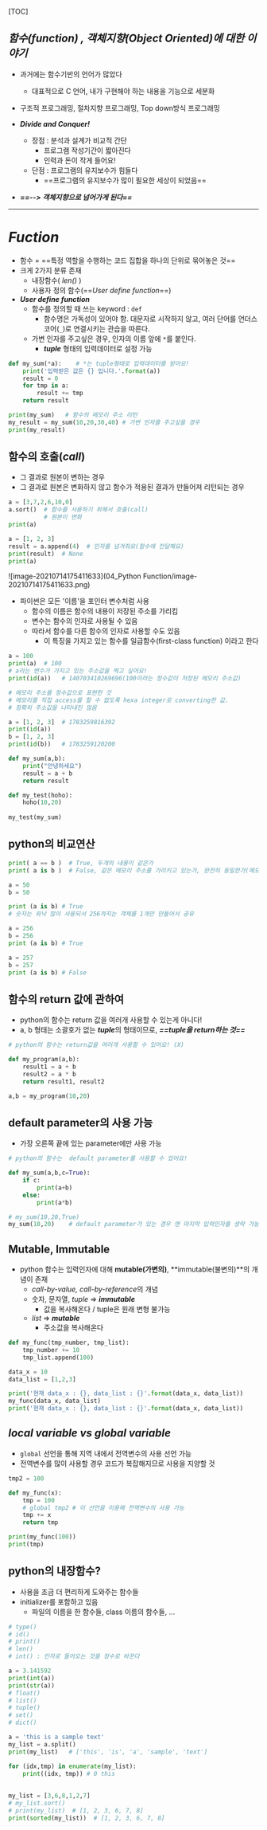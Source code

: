 [TOC]



## *함수(function) , 객체지향(Object Oriented)에 대한 이야기*

- 과거에는 함수기반의 언어가 많았다
  - 대표적으로 C 언어, 내가 구현해야 하는 내용을 기능으로 세분화

- 구조적 프로그래밍, 절차지향 프로그래밍, Top down방식 프로그래밍
- ***Divide and Conquer!***
  - 장점 : 분석과 설계가 비교적 간단
    - 프로그램 작성기간이 짧아진다
    - 인력과 돈이 작게 들어요!
  - 단점 : 프로그램의 유지보수가 힘들다
    - ==프로그램의 유지보수가 많이 필요한 세상이 되었음==
- ***==--> 객체지향으로 넘어가게 된다==***

---



# *Fuction*

- 함수 = ==특정 역할을 수행하는 코드 집합을 하나의 단위로 묶어놓은 것==
- 크게 2가지 분류 존재
  - 내장함수( *len()* )
  - 사용자 정의 함수(==*User define function*==)
- ***User define function***
  - 함수를 정의할 때 쓰는 keyword : `def`
    - 함수명은 가독성이 있어야 함. 대문자로 시작하지 않고, 여러 단어를 언더스코어(`_`)로 연결시키는 관습을 따른다.
  - 가변 인자를 주고싶은 경우, 인자의 이름 앞에 ``*``를 붙인다.
    - ***tuple*** 형태의 입력데이터로 설정 가능

```python
def my_sum(*a):    # *는 tuple형태로 입력데이터를 받아요!
    print('입력받은 값은 {} 입니다.'.format(a))
    result = 0
    for tmp in a:
        result += tmp
    return result

print(my_sum)	# 함수의 메모리 주소 리턴
my_result = my_sum(10,20,30,40)	# 가변 인자를 주고싶을 경우
print(my_result)
```


## 함수의 호출(*call*)

- 그 결과로 원본이 변하는 경우
- 그 결과로 원본은 변화하지 않고 함수가 적용된 결과가 만들어져 리턴되는 경우

```python
a = [3,7,2,6,10,0]
a.sort()  # 함수를 사용하기 위해서 호출(call)
          # 원본이 변화
print(a)

a = [1, 2, 3]
result = a.append(4)  # 인자를 넘겨줘요(함수에 전달해요)
print(result)  # None
print(a)
```



![image-20210714175411633](04_Python Function/image-20210714175411633.png)


- 파이썬은 모든 '이름'을 포인터 변수처럼 사용
  - 함수의 이름은 함수의 내용이 저장된 주소를 가리킴
  - 변수는 함수의 인자로 사용될 수 있음
  - 따라서 함수를 다른 함수의 인자로 사용할 수도 있음
    - 이 특징을 가지고 있는 함수를 일급함수(first-class function) 이라고 한다

```python
a = 100
print(a)  # 100
# a라는 변수가 가지고 있는 주소값을 찍고 싶어요!
print(id(a))   # 140703410269696(100이라는 정수값이 저장된 메모리 주소값)

# 메모리 주소를 정수값으로 표현한 것
# 메모리를 직접 access를 할 수 없도록 hexa integer로 converting한 값.
# 정확히 주소값을 나타내진 않음

a = [1, 2, 3]  # 1783259816392 
print(id(a))
b = [1, 2, 3]  
print(id(b))   # 1783259120200

def my_sum(a,b):
    print("안녕하세요")
    result = a + b
    return result

def my_test(hoho):
    hoho(10,20)
    
my_test(my_sum)
```



## python의 비교연산

```python
print( a == b )  # True, 두개의 내용이 같은가
print( a is b )  # False, 같은 메모리 주소를 가리키고 있는가, 완전히 동일한가(메모리를 공유하는가)

a = 50
b = 50

print (a is b) # True
# 숫자는 워낙 많이 사용되서 256까지는 객체를 1개만 만들어서 공유

a = 256
b = 256
print (a is b) # True

a = 257
b = 257
print (a is b) # False
```



## 함수의 return 값에 관하여

- python의 함수는 return 값을 여러개 사용할 수 있는게 아니다!
- a, b 형태는 소괄호가 없는 ***tuple***의 형태이므로, ***==tuple을 return하는 것==***


```python
# python의 함수는 return값을 여러개 사용할 수 있어요! (X)

def my_program(a,b):
    result1 = a + b
    result2 = a * b
    return result1, result2

a,b = my_program(10,20)
```


## default parameter의 사용 가능

- 가장 오른쪽 끝에 있는 parameter에만 사용 가능

```python
# python의 함수는  default parameter를 사용할 수 있어요!

def my_sum(a,b,c=True):
    if c:
        print(a+b)
    else:
        print(a*b)

# my_sum(10,20,True)  
my_sum(10,20)    # default parameter가 있는 경우 맨 마지막 입력인자를 생략 가능
```



## Mutable, Immutable

- python 함수는 입력인자에 대해 **mutable(가변의)**, **immutable(불변의)**의 개념이 존재
  - *call-by-value, call-by-reference*의 개념
  - 숫자, 문자열, *tuple* => ***immutable***
    - 값을 복사해온다 / tuple은 원래 변형 불가능
  - *list* => ***mutable***
    - 주소값을 복사해온다

```python
def my_func(tmp_number, tmp_list):
    tmp_number += 10
    tmp_list.append(100)

data_x = 10
data_list = [1,2,3]

print('현재 data_x : {}, data_list : {}'.format(data_x, data_list))
my_func(data_x, data_list)
print('현재 data_x : {}, data_list : {}'.format(data_x, data_list))
```


## *local variable vs global variable*

-  `global` 선언을 통해 지역 내에서 전역변수의 사용 선언 가능
- 전역변수를 많이 사용할 경우 코드가 복잡해지므로 사용을 지양할 것

```python
tmp2 = 100

def my_func(x):
    tmp = 100
    # global tmp2 # 이 선언을 이용해 전역변수의 사용 가능
    tmp += x
    return tmp

print(my_func(100))
print(tmp)
```



## python의 내장함수?

- 사용을 조금 더 편리하게 도와주는 함수들
- initializer를 포함하고 있음
  - 파일의 이름을 한 함수들, class 이름의 함수들, ...

```python
# type()
# id()
# print()
# len()
# int() : 인자로 들어오는 것을 정수로 바꾼다

a = 3.141592
print(int(a))
print(str(a))
# float()
# list()
# tuple()
# set()
# dict()

a = 'this is a sample text'
my_list = a.split()
print(my_list)   # ['this', 'is', 'a', 'sample', 'text']

for (idx,tmp) in enumerate(my_list):
    print((idx, tmp)) # 0 this
    
    
my_list = [3,6,8,1,2,7]
# my_list.sort()
# print(my_list)  # [1, 2, 3, 6, 7, 8]
print(sorted(my_list))  # [1, 2, 3, 6, 7, 8]
```

